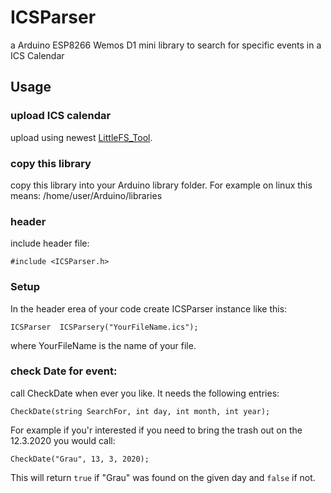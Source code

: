 # ICSParser
a Arduino ESP8266 Wemos D1 mini library to search for specific events in a ICS Calendar

## Usage
### upload ICS calendar
upload using newest [LittleFS_Tool](https://github.com/esp8266/arduino-esp8266fs-plugin/releases/download/0.5.0/ESP8266FS-0.5.0.zip).

### copy this library
copy this library into your Arduino library folder. For example on linux this means: /home/user/Arduino/libraries

### header
include header file:

``` #include <ICSParser.h> ```

### Setup
In the header erea of your code create ICSParser instance like this:

``` ICSParser  ICSParsery("YourFileName.ics"); ``` 

where YourFileName is the name of your file.

### check Date for event:
call CheckDate when ever you like.
It needs the following entries:

``` CheckDate(string SearchFor, int day, int month, int year); ``` 

For example if you'r interested if you need to bring the trash out on the 12.3.2020 you would call:

``` CheckDate("Grau", 13, 3, 2020); ``` 

This will return ```true``` if "Grau" was found on the given day and ```false``` if not.

